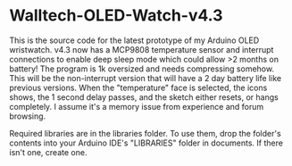 Walltech-OLED-Watch-v4.3
========================

This is the source code for the latest prototype of my Arduino OLED wristwatch. v4.3 now has a MCP9808 temperature sensor and interrupt connections to enable deep sleep mode which could allow >2 months on battery! The program is 1k oversized and needs compressing somehow. This will be the non-interrupt version that will have a 2 day battery life like previous versions. When the "temperature" face is selected, the icons shows, the 1 second delay passes, and the sketch either resets, or hangs completely. I assume it's a memory issue from experience and forum browsing.

Required libraries are in the libraries folder. To use them, drop the folder's contents into your Arduino IDE's "LIBRARIES" folder in documents. If there isn't one, create one.
